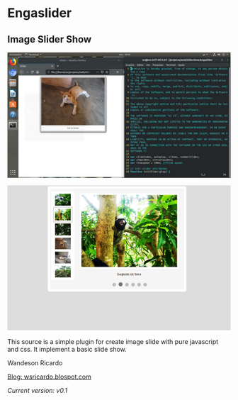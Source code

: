 # Engaslider
## Image Slider Show

![Screenshot of slider](screenshots/screenshot1.jpg)

![Screenshot of slider v0.2](screenshots/engaslider2.png)

This source is a simple plugin for create image slide with pure javascript and css.
It implement a basic slide show.


Wandeson Ricardo

[Blog: wsricardo.blospot.com](https://wsricardo.blogspot.com/search/label/techcodes)

*Current version:*  _v0.1_
